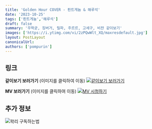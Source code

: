 ```yaml
---
title: 'Golden Hour COVER - 뢴트게늄 & 해루석'
date: '2023-10-25'
tags: ['뢴트게늄','해루석']
draft: false
summary: '우왁굳, 징버거, 릴파, 주르르, 고세구, 비챤 같이보기'
images: ['https://i.ytimg.com/vi/2zPQwWlt_XQ/maxresdefault.jpg']
layout: PostLayout
canonicalUrl:
authors: ['pompurin']
---
```


## 링크

**같이보기 보러가기** (이미지를 클릭하여 이동)
[![같이보기 보러가기](https://cdn.discordapp.com/attachments/1136601898116464710/1137050327938506852/logo.png)](https://cafe.naver.com/steamindiegame/13450700)

**MV 보러가기** (이미지를 클릭하여 이동)
[![MV 시청하기](https://i.ytimg.com/vi/2zPQwWlt_XQ/maxresdefault.jpg)](https://www.youtube.com/watch?v=2zPQwWlt_XQ)

## 추가 정보

![왁리 구독하는법](https://cdn.discordapp.com/attachments/1136601898116464710/1137049857136267374/--2cut.gif)